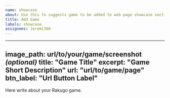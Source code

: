 ```yaml
---
name: showcase
about: Use this to suggests game to be added to web page showcase section
title: Add Game
labels: showcase
assignees: Jeremi360
---
```


<!-- yaml tags -->
---
image_path: url/to/your/game/screenshot  *(optional)*
title: "Game Title"
excerpt: "Game Short Description"
url: "url/to/game/page"
btn_label: "Url Button Label"
---

Here write about your Rakugo game.